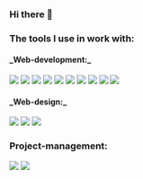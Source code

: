 ### Hi there 👋

### The tools I use in work with:

<h4 align="left">_Web-development:_</h4>

<img src="https://img.shields.io/badge/HTML-2188ff?style=for-the-badge&logo=html5&logoColor=fff"/> <img src="https://img.shields.io/badge/CSS-2188ff?style=for-the-badge&logo=css3&logoColor=fff"/> <img src="https://img.shields.io/badge/Java Script-2188ff?style=for-the-badge&logo=JavaScript&logoColor=fff"/> <img src="https://img.shields.io/badge/React JS-2188ff?style=for-the-badge&logo=React&logoColor=fff"/> <img src="https://img.shields.io/badge/Redux-2188ff?style=for-the-badge&logo=Redux&logoColor=fff"/> <img src="https://img.shields.io/badge/GIT-2188ff?style=for-the-badge&logo=Git&logoColor=fff"/> <img src="https://img.shields.io/badge/Bootstrap-2188ff?style=for-the-badge&logo=Bootstrap&logoColor=fff"/> <img src="https://img.shields.io/badge/Jquery-2188ff?style=for-the-badge&logo=jQuery&logoColor=fff"/> <img src="https://img.shields.io/badge/Node.js-2188ff?style=for-the-badge&logo=Node.js&logoColor=fff"/> <img src="https://img.shields.io/badge/Sass-2188ff?style=for-the-badge&logo=Sass&logoColor=fff"/>

<h4 align="left">_Web-design:_</h4>

<img src="https://img.shields.io/badge/Figma-2188ff?style=for-the-badge&logo=Figma&logoColor=fff"/> <img src="https://img.shields.io/badge/Adobe Illustrator-2188ff?style=for-the-badge&logo=Adobe Illustrator&logoColor=fff"/> <img src="https://img.shields.io/badge/Adobe Photoshop-2188ff?style=for-the-badge&logo=Adobe Photoshop&logoColor=fff"/>

### Project-management:

<img src="https://img.shields.io/badge/ClickUp-2188ff?style=for-the-badge&logo=ClickUp&logoColor=fff"/> <img src="https://img.shields.io/badge/Jira-2188ff?style=for-the-badge&logo=Jira&logoColor=fff"/>

